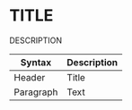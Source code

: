 # TITLE

DESCRIPTION

| Syntax | Description |
| ----------- | ----------- |
| Header | Title |
| Paragraph | Text |